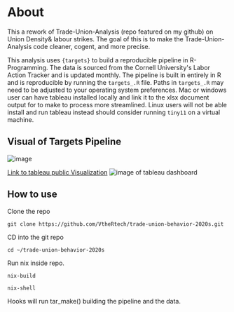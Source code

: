 # About

This a rework of Trade-Union-Analysis (repo featured on my github) on Union Density& labour strikes. The goal of this is to make the Trade-Union-Analysis code cleaner, cogent, and more precise.

This analysis uses `{targets}` to build a reproducible pipeline in R-Programming. The data is sourced from the Cornell University's Labor Action Tracker and is updated monthly. The pipeline is built in entirely in R and is reproducible by running the `targets_.R` file. Paths in `targets_.R` may need to be adjusted to your operating system preferences. Mac or windows user can have tableau installed locally and link it to the xlsx document output for to make to process more streamlined. Linux users will not be able install and run tableau instead should consider running `tiny11` on a virtual machine.

## Visual of Targets Pipeline

![image](https://github.com/VtheRtech/trade-union-behavior-2020s/assets/30744769/7efc4627-36e5-4891-bc16-5e6532ac5c9c)

[Link to tableau public Visualization](https://public.tableau.com/app/profile/vcumbo/viz/unionworkbook/DMVYearlyNational2)
![image of tableau dashboard](<https://github.com/VtheRtech/trade-union-behavior-2020s/blob/main/paper/paper_files/DMV & Yearly National.png?raw=true>)

## How to use

Clone the repo

```
git clone https://github.com/VtheRtech/trade-union-behavior-2020s.git
```

CD into the git repo

```
cd ~/trade-union-behavior-2020s
```

Run nix inside repo.

```
nix-build

nix-shell
```

Hooks will run tar_make() building the pipeline and the data.
